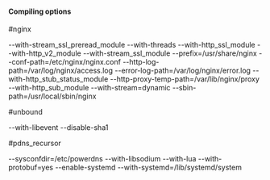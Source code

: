 #### Compiling options #####


#nginx

--with-stream_ssl_preread_module --with-threads --with-http_ssl_module --with-http_v2_module --with-stream_ssl_module --prefix=/usr/share/nginx --conf-path=/etc/nginx/nginx.conf --http-log-path=/var/log/nginx/access.log --error-log-path=/var/log/nginx/error.log --with-http_stub_status_module --http-proxy-temp-path=/var/lib/nginx/proxy --with-http_sub_module --with-stream=dynamic --sbin-path=/usr/local/sbin/nginx


#unbound

--with-libevent --disable-sha1

#pdns_recursor

 --sysconfdir=/etc/powerdns --with-libsodium --with-lua --with-protobuf=yes --enable-systemd --with-systemd=/lib/systemd/system
 
 
